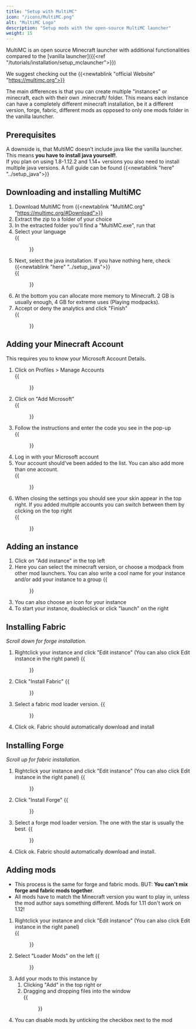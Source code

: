 ```yaml
---
title: "Setup with MultiMC"
icon: "/icons/MultiMC.png"
alt: "MultiMC Logo"
description: "Setup mods with the open-source MultiMC launcher"
weight: 15
---
```

MultiMC is an open source Minecraft launcher with additional functionalities compared to the [vanilla launcher]({{<ref "/tutorials/installation/setup_mclauncher">}})
  
We suggest checking out the {{<newtablink "official Website" "https://multimc.org">}}

The main differences is that you can create multiple "instances" or minecraft, each with their own .minecraft/ folder.
This means each instance can have a completely different minecraft installation, be it a different version, forge, fabric, different mods as opposed to only one mods folder in the vanilla launcher.  
  
## Prerequisites
A downside is, that MultiMC doesn't include java like the vanilla launcher. This means **you have to install java yourself!**.  
If you plan on using 1.8-1.12.2 and 1.14+ versions you also need to install multiple java versions. A full guide can be found {{<newtablink "here" "../setup_java">}}

## Downloading and installing MultiMC
1. Download MultiMC from {{<newtablink "MultiMC.org" "https://multimc.org/#Download">}}
2. Extract the zip to a folder of your choice
3. In the extracted folder you'll find a "MultiMC.exe", run that
4. Select your language  
{{<figure class="screenshot" src="MultiMC_2liiFowVXC.png">}}
5. Next, select the java installation. If you have nothing here, check {{<newtablink "here" "../setup_java">}}  
{{<figure class="screenshot" src="MultiMC_wZu08AygSk.png">}}
6. At the bottom you can allocate more memory to Minecraft. 2 GB is usually enough, 4 GB for extreme uses (Playing modpacks).  
7. Accept or deny the analytics and click "Finish"  
{{<figure class="screenshot" src="MultiMC_dTJHLOQ8Ws.png">}}

## Adding your Minecraft Account
This requires you to know your Microsoft Account Details.

1. Click on Profiles > Manage Accounts  
{{<figure class="screenshot" src="NVIDIA_Share_229WlteNtw.png">}}
2. Click on "Add Microsoft"  
{{<figure class="screenshot" src="MultiMC_soR5t7YW5X.png">}}
3. Follow the instructions and enter the code you see in the pop-up  
{{<figure class="screenshot" src="MultiMC_UIqP5EO55L.png">}}
4. Log in with your Microsoft account
5. Your account should've been added to the list. You can also add more than one account.  
{{<figure class="screenshot" src="MultiMC_MJbmPpNT9O.png">}}
6. When closing the settings you should see your skin appear in the top right. If you added multiple accounts you can switch between them by clicking on the top right  
{{<figure class="screenshot" src="MultiMC_s271kGyQ6e.png">}}

## Adding an instance
1. Click on "Add instance" in the top left
2. Here you can select the minecraft version, or choose a modpack from other mod launchers. You can also write a cool name for your instance and/or add your instance to a group
{{<figure class="screenshot" src="MultiMC_qz0jPNe9N7.png">}}
3. You can also choose an icon for your instance
4. To start your instance, doubleclick or click "launch" on the right

## Installing Fabric
*Scroll down for forge installation.*
1. Rightclick your instance and click "Edit instance" (You can also click Edit instance in the right panel)
{{<figure class="screenshot" src="MultiMC_Pl83R3Ntd2.png">}}
2. Click "Install Fabric"
{{<figure class="screenshot" src="MultiMC_SEJilY6P7a.png">}}
3. Select a fabric mod loader version.
{{<figure class="screenshot" src="MultiMC_7VmZ1gVSkP.png">}}
4. Click ok. Fabric should automatically download and install

## Installing Forge
*Scroll up for fabric installation.*
1. Rightclick your instance and click "Edit instance" (You can also click Edit instance in the right panel)
{{<figure class="screenshot" src="MultiMC_Pl83R3Ntd2.png">}}
2. Click "Install Forge"
{{<figure class="screenshot" src="MultiMC_1aG2xspMoh.png">}}
3. Select a forge mod loader version. The one with the star is usually the best.
{{<figure class="screenshot" src="MultiMC_PBgDKnKDch.png">}}
4. Click ok. Fabric should automatically download and install.

## Adding mods
- This process is the same for forge and fabric mods. BUT: **You can't mix forge and fabric mods together**.
- All mods have to match the Minecraft version you want to play in, unless the mod author says something different. Mods for 1.11 don't work on 1.12!

1. Rightclick your instance and click "Edit instance" (You can also click Edit instance in the right panel)  
{{<figure class="screenshot" src="MultiMC_Pl83R3Ntd2.png">}}
2. Select "Loader Mods" on the left
{{<figure class="screenshot" src="MultiMC_oO1AJS5EMV.png">}}
3. Add your mods to this instance by
   1. Clicking "Add" in the top right or
   2. Dragging and dropping files into the window  
   {{<figure class="screenshot" src="explorer_d56osZ2cMP.gif">}}
4. You can disable mods by unticking the checkbox next to the mod